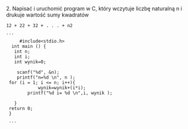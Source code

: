 2\. Napisać i uruchomić program w C, który wczytuje liczbę naturalną n i drukuje wartość sumy kwadratów

    12 + 22 + 32 + . . . + n2 
    
    ```
         #include<stdio.h>
      int main () {
       int n;
       int i;
       int wynik=0;
      
        scanf("%d", &n);
        printf("n=%d \n", n );
     for (i = 1; i <= n; i++){
		        wynik=wynik+(i*i);
            printf("%d i= %d \n",i, wynik );
	     
	   } 
     return 0;
     }  
     
     ```
